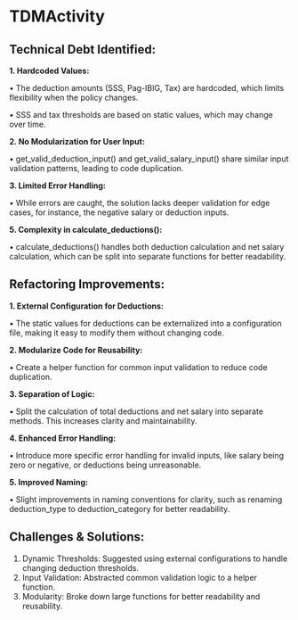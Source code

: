 # TDMActivity

## Technical Debt Identified:
**1. Hardcoded Values:**
   
   • The deduction amounts (SSS, Pag-IBIG, Tax) are hardcoded, which limits flexibility when the policy changes.

   • SSS and tax thresholds are based on static values, which may change over time.

**2. No Modularization for User Input:**
 
   • get_valid_deduction_input() and get_valid_salary_input() share similar input validation patterns, leading to code duplication.
   
**3. Limited Error Handling:**

   • While errors are caught, the solution lacks deeper validation for edge cases, for instance, the negative salary or deduction inputs.

**5. Complexity in calculate_deductions():**

   • calculate_deductions() handles both deduction calculation and net salary calculation, which can be split into separate functions for better readability.

## Refactoring Improvements:
**1. External Configuration for Deductions:**

   • The static values for deductions can be externalized into a configuration file, making it easy to modify them without changing code.

**2. Modularize Code for Reusability:**

   • Create a helper function for common input validation to reduce code duplication.

**3. Separation of Logic:**
   
   • Split the calculation of total deductions and net salary into separate methods. This increases clarity and maintainability.

**4. Enhanced Error Handling:**

   • Introduce more specific error handling for invalid inputs, like salary being zero or negative, or deductions being unreasonable.

**5. Improved Naming:**

   • Slight improvements in naming conventions for clarity, such as renaming deduction_type to deduction_category for better readability.

## Challenges & Solutions:
1. Dynamic Thresholds: Suggested using external configurations to handle changing deduction thresholds.
2. Input Validation: Abstracted common validation logic to a helper function.
3. Modularity: Broke down large functions for better readability and reusability.
